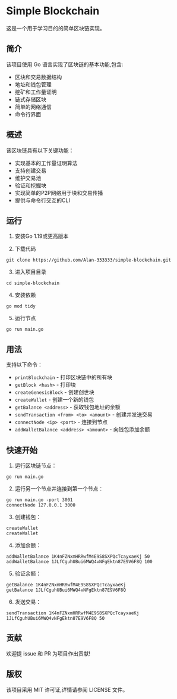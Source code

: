# Simple Blockchain

这是一个用于学习目的的简单区块链实现。

## 简介

该项目使用 Go 语言实现了区块链的基本功能,包含:

- 区块和交易数据结构
- 地址和钱包管理 
- 挖矿和工作量证明
- 链式存储区块
- 简单的网络通信
- 命令行界面

## 概述

该区块链具有以下关键功能：

- 实现基本的工作量证明算法
- 支持创建交易
- 维护交易池
- 验证和挖掘块
- 实现简单的P2P网络用于块和交易传播
- 提供与命令行交互的CLI

## 运行

1. 安装Go 1.19或更高版本

2. 下载代码

```
git clone https://github.com/Alan-333333/simple-blockchain.git
```

3. 进入项目目录

```
cd simple-blockchain
```

4. 安装依赖

```
go mod tidy
```

5. 运行节点

```
go run main.go
```

## 用法

支持以下命令：

- `printBlockchain` - 打印区块链中的所有块
- `getBlock <hash>` - 打印块
- `createGenesisBlock` - 创建创世块
- `createWallet` - 创建一个新的钱包
- `getBalance <address>` - 获取钱包地址的余额
- `sendTransaction <from> <to> <amount>` - 创建并发送交易
- `connectNode <ip> <port>` - 连接到节点
- `addWalletBalance <address> <amount>` - 向钱包添加余额

## 快速开始

1. 运行区块链节点：
<!---->

```
go run main.go
```
2.  运行另一个节点并连接到第一个节点：

<!---->

```
go run main.go -port 3001
connectNode 127.0.0.1 3000
```
3.  创建钱包：

<!---->

```
createWallet
createWallet
```
4.  添加余额：

<!---->

```
addWalletBalance 1K4nFZNxmHRRwfM4E9S8SXPQcTcayxaeKj 50
addWalletBalance 1JLfCguhUBui6MWQ4vNFgEktn87E9V6F8Q 100
```
5. 验证余额：

<!---->

```
getBalance 1K4nFZNxmHRRwfM4E9S8SXPQcTcayxaeKj
getBalance 1JLfCguhUBui6MWQ4vNFgEktn87E9V6F8Q
```
6.  发送交易：

<!---->

```
sendTransaction 1K4nFZNxmHRRwfM4E9S8SXPQcTcayxaeKj 1JLfCguhUBui6MWQ4vNFgEktn87E9V6F8Q 50
```

## 贡献

欢迎提 issue 和 PR 为项目作出贡献!

## 版权

该项目采用 MIT 许可证,详情请参阅 LICENSE 文件。

